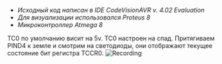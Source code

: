 - _Исходный код написан в IDE CodeVisionAVR v. 4.02 Evaluation_
- _Для визуализации использовался Proteus 8_
- _Микроконтроллер Atmega 8_

TC0 по умолчанию висит на 5v. TC0 настроен на спад.
Притягиваем PIND4 к земле и смотрим на светодиоды, они отображают текущее состояние бит регистра TCCR0.
![Recording](https://github.com/FedchenkoM/AVR_microchip/assets/73774460/747f1e22-ef4a-46b7-a3ac-443190952682)
